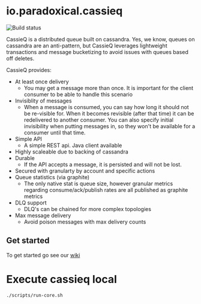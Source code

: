 io.paradoxical.cassieq  
=====

![Build status](https://travis-ci.org/paradoxical-io/cassieq.svg?branch=master)

CassieQ is a distributed queue built on cassandra. Yes, we know, queues on cassandra are an anti-pattern,
but CassieQ leverages lightweight transactions and message bucketizing to avoid issues with queues based off deletes.

CassieQ provides:

- At least once delivery
    - You may get a message more than once. It is important for the client consumer to be able to handle this scenario
- Invisiblity of messages
    - When a message is consumed, you can say how long it should not be re-visible for. When it becomes revisible (after that time)
   it can be redelivered to another consumer. You can also specify initial invisibility when putting messages in, so they won't be available
   for a consumer until that time.
- Simple API 
    - A simple REST api. Java client available
- Highly scaleable due to backing of cassandra
- Durable
    - If the API accepts a message, it is persisted and will not be lost.  
- Secured with granularty by account and specific actions 
- Queue statistics (via graphite)
    - The only native stat is queue size, however granular metrics regarding consume/ack/publish rates are all published as graphite metrics
- DLQ support
    - DLQ's can be chained for more complex topologies
- Max message delivery
    - Avoid poison messages with max delivery counts

## Get started

To get started go see our [wiki](https://github.com/paradoxical-io/cassieq/wiki)

Execute cassieq local
====

```
./scripts/run-core.sh
``` 

